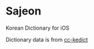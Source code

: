 # Sajeon
 Korean Dictionary for iOS


Dictionary data is from [cc-kedict](https://github.com/mhagiwara/cc-kedict)

